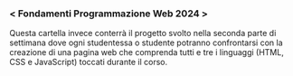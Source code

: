 ### < Fondamenti Programmazione Web 2024 >
Questa cartella invece conterrà il progetto svolto nella seconda parte di settimana dove ogni studentessa o studente potranno confrontarsi con la creazione di una pagina web che comprenda tutti e tre i linguaggi (HTML, CSS e JavaScript) toccati durante il corso.
